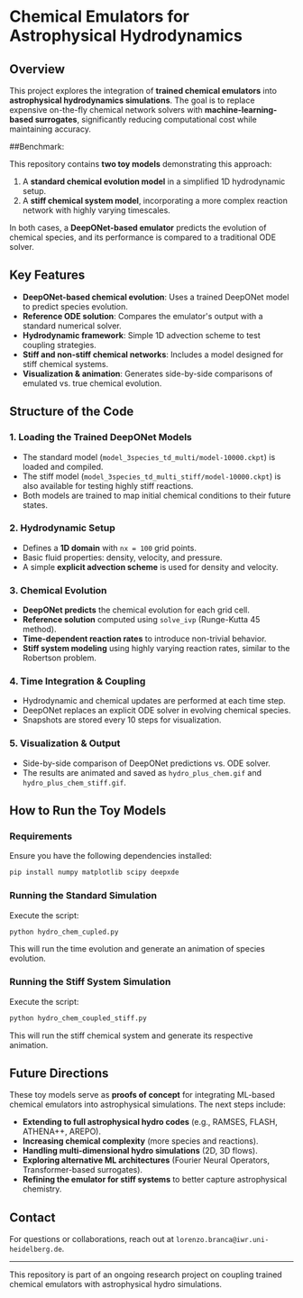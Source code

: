 # Chemical Emulators for Astrophysical Hydrodynamics

## Overview
This project explores the integration of **trained chemical emulators** into **astrophysical hydrodynamics simulations**. The goal is to replace expensive on-the-fly chemical network solvers with **machine-learning-based surrogates**, significantly reducing computational cost while maintaining accuracy.

##Benchmark:

This repository contains **two toy models** demonstrating this approach:
1. A **standard chemical evolution model** in a simplified 1D hydrodynamic setup.
2. A **stiff chemical system model**, incorporating a more complex reaction network with highly varying timescales.

In both cases, a **DeepONet-based emulator** predicts the evolution of chemical species, and its performance is compared to a traditional ODE solver.

## Key Features
- **DeepONet-based chemical evolution**: Uses a trained DeepONet model to predict species evolution.
- **Reference ODE solution**: Compares the emulator's output with a standard numerical solver.
- **Hydrodynamic framework**: Simple 1D advection scheme to test coupling strategies.
- **Stiff and non-stiff chemical networks**: Includes a model designed for stiff chemical systems.
- **Visualization & animation**: Generates side-by-side comparisons of emulated vs. true chemical evolution.

## Structure of the Code

### 1. **Loading the Trained DeepONet Models**
- The standard model (`model_3species_td_multi/model-10000.ckpt`) is loaded and compiled.
- The stiff model (`model_3species_td_multi_stiff/model-10000.ckpt`) is also available for testing highly stiff reactions.
- Both models are trained to map initial chemical conditions to their future states.

### 2. **Hydrodynamic Setup**
- Defines a **1D domain** with `nx = 100` grid points.
- Basic fluid properties: density, velocity, and pressure.
- A simple **explicit advection scheme** is used for density and velocity.

### 3. **Chemical Evolution**
- **DeepONet predicts** the chemical evolution for each grid cell.
- **Reference solution** computed using `solve_ivp` (Runge-Kutta 45 method).
- **Time-dependent reaction rates** to introduce non-trivial behavior.
- **Stiff system modeling** using highly varying reaction rates, similar to the Robertson problem.

### 4. **Time Integration & Coupling**
- Hydrodynamic and chemical updates are performed at each time step.
- DeepONet replaces an explicit ODE solver in evolving chemical species.
- Snapshots are stored every 10 steps for visualization.

### 5. **Visualization & Output**
- Side-by-side comparison of DeepONet predictions vs. ODE solver.
- The results are animated and saved as `hydro_plus_chem.gif` and `hydro_plus_chem_stiff.gif`.

## How to Run the Toy Models
### **Requirements**
Ensure you have the following dependencies installed:
```bash
pip install numpy matplotlib scipy deepxde
```

### **Running the Standard Simulation**
Execute the script:
```bash
python hydro_chem_cupled.py
```
This will run the time evolution and generate an animation of species evolution.

### **Running the Stiff System Simulation**
Execute the script:
```bash
python hydro_chem_coupled_stiff.py
```
This will run the stiff chemical system and generate its respective animation.

## Future Directions
These toy models serve as **proofs of concept** for integrating ML-based chemical emulators into astrophysical simulations. The next steps include:
- **Extending to full astrophysical hydro codes** (e.g., RAMSES, FLASH, ATHENA++, AREPO).
- **Increasing chemical complexity** (more species and reactions).
- **Handling multi-dimensional hydro simulations** (2D, 3D flows).
- **Exploring alternative ML architectures** (Fourier Neural Operators, Transformer-based surrogates).
- **Refining the emulator for stiff systems** to better capture astrophysical chemistry.

## Contact
For questions or collaborations, reach out at `lorenzo.branca@iwr.uni-heidelberg.de`.

---
This repository is part of an ongoing research project on coupling trained chemical emulators with astrophysical hydro simulations.


